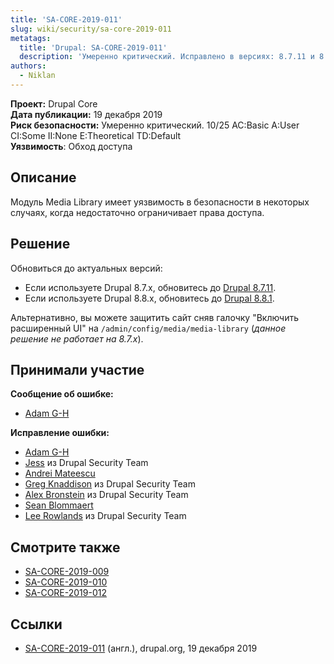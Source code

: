 ```yaml
---
title: 'SA-CORE-2019-011'
slug: wiki/security/sa-core-2019-011
metatags:
  title: 'Drupal: SA-CORE-2019-011'
  description: 'Умеренно критический. Исправлено в версиях: 8.7.11 и 8.8.1.'
authors:
  - Niklan
---
```


**Проект:** Drupal Core\
**Дата публикации:** 19 декабря 2019\
**Риск безопасности:** Умеренно критический. 10/25 AC:Basic A:User CI:Some II:None E:Theoretical TD:Default\
**Уязвимость**: Обход доступа

## Описание

Модуль Media Library имеет уязвимость в безопасности в некоторых случаях, когда недостаточно ограничивает права доступа.

## Решение

Обновиться до актуальных версий:

- Если используете Drupal 8.7.x, обновитесь до [Drupal 8.7.11](../../../releases/8/8.7.x/8.7.11/index.md).
- Если используете Drupal 8.8.x, обновитесь до [Drupal 8.8.1](../../../releases/8/8.8.x/8.8.1/index.md).

Альтернативно, вы можете защитить сайт сняв галочку "Включить расширенный UI" на `/admin/config/media/media-library` (_данное решение не работает на 8.7.x_). 

## Принимали участие

**Сообщение об ошибке:**

- [Adam G-H ](https://www.drupal.org/user/205645)

**Исправление ошибки:**

- [Adam G-H ](https://www.drupal.org/user/205645)
- [Jess](https://www.drupal.org/user/65776) из Drupal Security Team
- [Andrei Mateescu](https://www.drupal.org/user/729614)
- [Greg Knaddison](https://www.drupal.org/user/36762) из Drupal Security Team
- [Alex Bronstein](https://www.drupal.org/user/78040) из Drupal Security Team
- [Sean Blommaert](https://www.drupal.org/user/545912)
- [Lee Rowlands](https://www.drupal.org/user/395439) из Drupal Security Team

## Смотрите также

- [SA-CORE-2019-009](../2019-009/index.md)
- [SA-CORE-2019-010](../2019-010/index.md)
- [SA-CORE-2019-012](../2019-012/index.md)

## Ссылки

- [SA-CORE-2019-011](https://www.drupal.org/SA-CORE-2019-011) (англ.), drupal.org, 19 декабря 2019